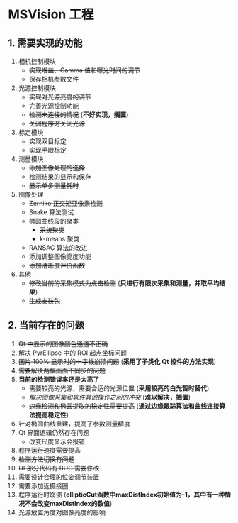 # MSVision 工程

## 1. 需要实现的功能
1. 相机控制模块
   * ~~实现增益、Gamma 值和曝光时间的调节~~
   * 保存相机参数文件
2. 光源控制模块
   * ~~实现对光源亮度的调节~~
   * ~~完善光源控制功能~~
   * ~~检测未连接的情况~~ (**不好实现，搁置**)
   * ~~关闭程序时关闭光源~~
3. 标定模块
   * 实现双目标定
   * 实现手眼标定
4. 测量模块
   * ~~添加图像处理的选择~~
   * ~~检测结果的显示和保存~~
   * ~~显示单步测量耗时~~
5. 图像处理
   * ~~Zernike 正交矩亚像素检测~~
   * Snake 算法测试
   * 椭圆曲线段的聚类
     * ~~系统聚类~~
     * k-means 聚类
   * RANSAC 算法的改进
   * 添加调整图像亮度功能
   * ~~添加清晰度评价函数~~
6. 其他
   * ~~修改当前的采集模式为点击检测~~ (**只进行有限次采集和测量，并取平均结果**)
   * ~~生成安装包~~

## 2. 当前存在的问题
1. ~~Qt 中显示的图像颜色通道不正确~~
2. ~~解决 PyrEllipse 中的 ROI 起点坐标问题~~
3. ~~图片 100% 显示时的十字线崩溃问题~~ (**采用了子类化 Qt 控件的方法实现**)
4. ~~需要解决两幅画面不同步的问题~~
5. **当前的检测错误率还是太高了**
   * 需要较亮的光源，需要合适的光源位置 (**采用较亮的白光暂时替代**)
   * *解决图像采集和软件其他操作之间的冲突* (**难以解决，搁置**)
   * ~~边缘检测和椭圆提取的稳定性需要提高~~ (**通过边缘跟踪算法和曲线连接算法提高稳定性**)
6. ~~针对椭圆曲线重建，提高了参数测量精度~~
7. Qt 界面逻辑仍然存在问题
   * 改变尺度显示会报错
8. ~~程序运行速度需要提高~~
9. ~~检测方法切换有问题~~
10. ~~UI 部分代码有 BUG 需要修改~~
11. 需要设计合理的位姿调节装置
12. 需要添加近摄接圈
13. ~~程序运行时崩溃~~ (**ellipticCut函数中maxDistIndex初始值为-1，其中有一种情况不会改变maxDistIndex的数值**)
14. 光源放置角度对图像亮度的影响